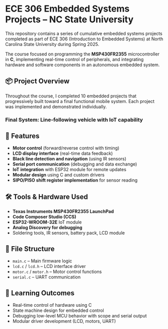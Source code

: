 # ECE 306 Embedded Systems Projects – NC State University

This repository contains a series of cumulative embedded systems projects completed as part of ECE 306 (Introduction to Embedded Systems) at North Carolina State University during Spring 2025.

The course focused on programming the **MSP430FR2355** microcontroller in **C**, implementing real-time control of peripherals, and integrating hardware and software components in an autonomous embedded system.

## 📦 Project Overview

Throughout the course, I completed 10 embedded projects that progressively built toward a final functional mobile system. Each project was implemented and demonstrated individually.

### Final System: Line-following vehicle with IoT capability

## 🚀 Features

- **Motor control** (forward/reverse control with timing)
- **LCD display interface** (real-time data feedback)
- **Black line detection and navigation** (using IR sensors)
- **Serial port communication** (debugging and data exchange)
- **IoT integration** with ESP32 module for remote updates
- **Modular design** using C and custom drivers
- **SIPO/PISO shift register implementation** for sensor reading

## 🛠️ Tools & Hardware Used

- **Texas Instruments MSP430FR2355 LaunchPad**
- **Code Composer Studio (CCS)**
- **ESP32-WROOM-32E** IoT module
- **Analog Discovery for debugging**
- Soldering tools, IR sensors, battery pack, LCD module

## 📂 File Structure

- `main.c` – Main firmware logic
- `lcd.c` / `lcd.h` – LCD interface driver
- `motor.c` / `motor.h` – Motor control functions
- `serial.c` – UART communication

## 🧠 Learning Outcomes

- Real-time control of hardware using C
- State machine design for embedded control
- Debugging low-level MCU behavior with scope and serial output
- Modular driver development (LCD, motors, UART)

